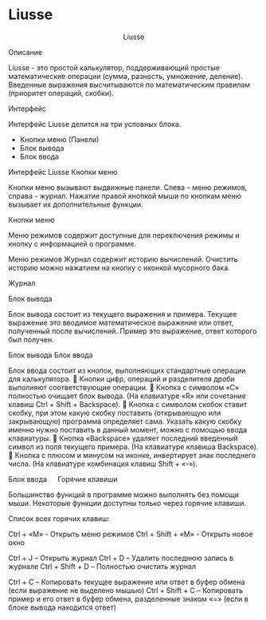 # Liusse #
<div style="text-align:center">Liusse</div>

Описание 

Liusse - это простой калькулятор, поддерживающий простые математические операции (сумма, разность, умножение, деление). Введенные выражения высчитываются по математическим правилам (приоритет операций, скобки).

Интерфейс

Интерфейс Liusse делится на три условных блока.
- Кнопки меню (Панели)
- Блок вывода
- Блок ввода
 
Интерфейс Liusse
Кнопки меню

Кнопки меню вызывают выдвижные панели. Слева – меню режимов, справа - журнал. Нажатие правой кнопкой мыши по кнопкам меню вызывает их дополнительные функции.

 
Кнопки меню

Меню режимов содержит доступные для переключения режимы и кнопку с информацией о программе.

 
Меню режимов
Журнал содержит историю вычислений. Очистить историю можно нажатием на кнопку с иконкой мусорного бака.

 
Журнал

Блок вывода

Блок вывода состоит из текущего выражения и примера. Текущее выражение это вводимое математическое выражение или ответ, полученный после вычислений. Пример это выражение, ответ которого был получен.

 
Блок вывода
Блок ввода

Блок ввода состоит из кнопок, выполняющих стандартные операции для калькулятора.
	Кнопки цифр, операций и разделителя дроби выполняют соответствующие операции.
	Кнопка с символом «С» полностью очищает блок вывода. (На клавиатуре «R» или сочетание клавиш Ctrl + Shift + Backspace).
	Кнопка с символом скобок ставит скобку, при этом какую скобку поставить (открывающую или закрывающую) программа определяет сама. Указать какую скобку именно нужно поставить в данный момент, можно с помощью ввода клавиатуры. 
	Кнопка «Backspace» удаляет последний введенный символ из поля текущего примера. (На клавиатуре клавиша Backspace).
	Кнопка с плюсом и минусом на иконке, инвертирует знак последнего числа. (На клавиатуре комбинация клавиш Shift + «-»).

 
Блок ввода
 
Горячие клавиши

Большинство функций в программе можно выполнять без помощи мыши. Некоторые функции доступны только через горячие клавиши.

Список всех горячих клавиш:

Ctrl + «M» - Открыть меню режимов
Ctrl + Shift + «M» - Открыть новое окно

Ctrl + J – Открыть журнал
Ctrl + D – Удалить последнюю запись в журнале
Ctrl + Shift + D – Полностью очистить журнал

Ctrl + C – Копировать текущее выражение или ответ в буфер обмена (если выражение не выделено мышью)
Ctrl + Shift + C – Копировать пример и его ответ в буфер обмена, разделенные знаком «=» (если в блоке вывода находится ответ)
